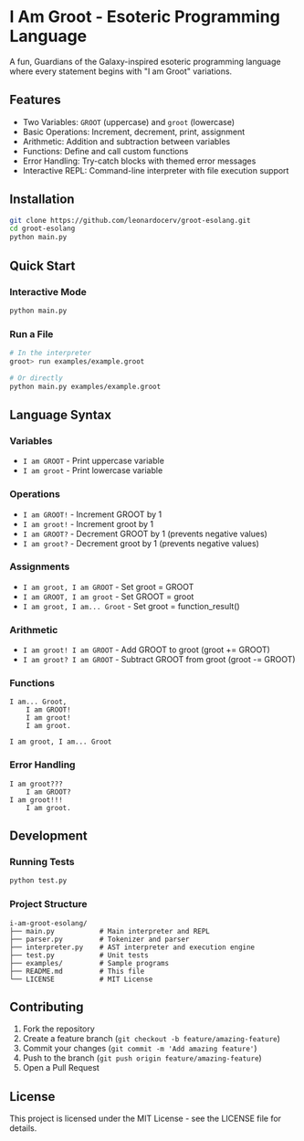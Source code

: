 # I Am Groot - Esoteric Programming Language

A fun, Guardians of the Galaxy-inspired esoteric programming language where every statement begins with "I am Groot" variations.

## Features

- Two Variables: `GROOT` (uppercase) and `groot` (lowercase)
- Basic Operations: Increment, decrement, print, assignment
- Arithmetic: Addition and subtraction between variables
- Functions: Define and call custom functions
- Error Handling: Try-catch blocks with themed error messages
- Interactive REPL: Command-line interpreter with file execution support

## Installation

```bash
git clone https://github.com/leonardocerv/groot-esolang.git
cd groot-esolang
python main.py
```

## Quick Start

### Interactive Mode

```bash
python main.py
```

### Run a File

```bash
# In the interpreter
groot> run examples/example.groot

# Or directly
python main.py examples/example.groot
```

## Language Syntax

### Variables

- `I am GROOT` - Print uppercase variable
- `I am groot` - Print lowercase variable

### Operations

- `I am GROOT!` - Increment GROOT by 1
- `I am groot!` - Increment groot by 1
- `I am GROOT?` - Decrement GROOT by 1 (prevents negative values)
- `I am groot?` - Decrement groot by 1 (prevents negative values)

### Assignments

- `I am groot, I am GROOT` - Set groot = GROOT
- `I am GROOT, I am groot` - Set GROOT = groot
- `I am groot, I am... Groot` - Set groot = function_result()

### Arithmetic

- `I am groot! I am GROOT` - Add GROOT to groot (groot += GROOT)
- `I am groot? I am GROOT` - Subtract GROOT from groot (groot -= GROOT)

### Functions

```
I am... Groot,
    I am GROOT!
    I am groot!
    I am groot.

I am groot, I am... Groot
```

### Error Handling

```
I am groot???
    I am GROOT?
I am groot!!!
    I am groot.
```

## Development

### Running Tests

```bash
python test.py
```

### Project Structure

```
i-am-groot-esolang/
├── main.py           # Main interpreter and REPL
├── parser.py         # Tokenizer and parser
├── interpreter.py    # AST interpreter and execution engine
├── test.py           # Unit tests
├── examples/         # Sample programs
├── README.md         # This file
└── LICENSE           # MIT License
```

## Contributing

1. Fork the repository
2. Create a feature branch (`git checkout -b feature/amazing-feature`)
3. Commit your changes (`git commit -m 'Add amazing feature'`)
4. Push to the branch (`git push origin feature/amazing-feature`)
5. Open a Pull Request

## License

This project is licensed under the MIT License - see the LICENSE file for details.
